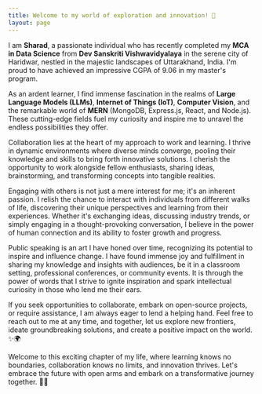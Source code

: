 ```yaml
---
title: Welcome to my world of exploration and innovation! 👋
layout: page
---
```


I am **Sharad**, a passionate individual who has recently completed my **MCA in Data Science** from **Dev Sanskriti Vishwavidyalaya** in the serene city of Haridwar, nestled in the majestic landscapes of Uttarakhand, India. I'm proud to have achieved an impressive CGPA of 9.06 in my master's program.

As an ardent learner, I find immense fascination in the realms of **Large Language Models (LLMs)**, **Internet of Things (IoT)**, **Computer Vision**, and the remarkable world of **MERN** (MongoDB, Express.js, React, and Node.js). These cutting-edge fields fuel my curiosity and inspire me to unravel the endless possibilities they offer.

Collaboration lies at the heart of my approach to work and learning. I thrive in dynamic environments where diverse minds converge, pooling their knowledge and skills to bring forth innovative solutions. I cherish the opportunity to work alongside fellow enthusiasts, sharing ideas, brainstorming, and transforming concepts into tangible realities.

Engaging with others is not just a mere interest for me; it's an inherent passion. I relish the chance to interact with individuals from different walks of life, discovering their unique perspectives and learning from their experiences. Whether it's exchanging ideas, discussing industry trends, or simply engaging in a thought-provoking conversation, I believe in the power of human connection and its ability to foster growth and progress.

Public speaking is an art I have honed over time, recognizing its potential to inspire and influence change. I have found immense joy and fulfillment in sharing my knowledge and insights with audiences, be it in a classroom setting, professional conferences, or community events. It is through the power of words that I strive to ignite inspiration and spark intellectual curiosity in those who lend me their ears.

If you seek opportunities to collaborate, embark on open-source projects, or require assistance, I am always eager to lend a helping hand. Feel free to reach out to me at any time, and together, let us explore new frontiers, ideate groundbreaking solutions, and create a positive impact on the world. ✨🌍

Welcome to this exciting chapter of my life, where learning knows no boundaries, collaboration knows no limits, and innovation thrives. Let's embrace the future with open arms and embark on a transformative journey together. 🚀🔥
